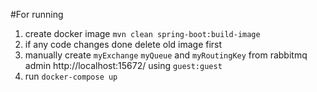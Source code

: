 #For running

1. create docker image `mvn clean spring-boot:build-image`
2. if any code changes done delete old image first
3. manually create `myExchange` `myQueue` and `myRoutingKey` from rabbitmq admin http://localhost:15672/ using `guest:guest`
4. run `docker-compose up`